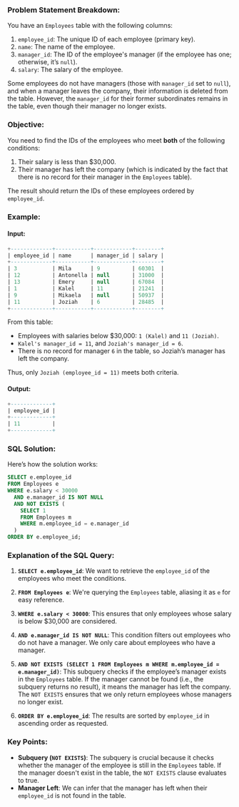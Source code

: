 ### Problem Statement Breakdown:

You have an `Employees` table with the following columns:

1. `employee_id`: The unique ID of each employee (primary key).
2. `name`: The name of the employee.
3. `manager_id`: The ID of the employee's manager (if the employee has one; otherwise, it’s `null`).
4. `salary`: The salary of the employee.

Some employees do not have managers (those with `manager_id` set to `null`), and when a manager leaves the company, their information is deleted from the table. However, the `manager_id` for their former subordinates remains in the table, even though their manager no longer exists.

### Objective:

You need to find the IDs of the employees who meet **both** of the following conditions:

1. Their salary is less than $30,000.
2. Their manager has left the company (which is indicated by the fact that there is no record for their manager in the `Employees` table).

The result should return the IDs of these employees ordered by `employee_id`.

### Example:

#### Input:

```sql
+-------------+-----------+------------+--------+
| employee_id | name      | manager_id | salary |
+-------------+-----------+------------+--------+
| 3           | Mila      | 9          | 60301  |
| 12          | Antonella | null       | 31000  |
| 13          | Emery     | null       | 67084  |
| 1           | Kalel     | 11         | 21241  |
| 9           | Mikaela   | null       | 50937  |
| 11          | Joziah    | 6          | 28485  |
+-------------+-----------+------------+--------+
```

From this table:

- Employees with salaries below $30,000: `1 (Kalel)` and `11 (Joziah)`.
- `Kalel's manager_id = 11`, and `Joziah's manager_id = 6`.
- There is no record for manager `6` in the table, so Joziah’s manager has left the company.
  
Thus, only `Joziah (employee_id = 11)` meets both criteria.

#### Output:

```sql
+-------------+
| employee_id |
+-------------+
| 11          |
+-------------+
```

### SQL Solution:

Here’s how the solution works:

```sql
SELECT e.employee_id
FROM Employees e
WHERE e.salary < 30000
  AND e.manager_id IS NOT NULL
  AND NOT EXISTS (
    SELECT 1
    FROM Employees m
    WHERE m.employee_id = e.manager_id
  )
ORDER BY e.employee_id;
```

### Explanation of the SQL Query:

1. **`SELECT e.employee_id`**: We want to retrieve the `employee_id` of the employees who meet the conditions.

2. **`FROM Employees e`**: We're querying the `Employees` table, aliasing it as `e` for easy reference.

3. **`WHERE e.salary < 30000`**: This ensures that only employees whose salary is below $30,000 are considered.

4. **`AND e.manager_id IS NOT NULL`**: This condition filters out employees who do not have a manager. We only care about employees who have a manager.

5. **`AND NOT EXISTS (SELECT 1 FROM Employees m WHERE m.employee_id = e.manager_id)`**: This subquery checks if the employee’s manager exists in the `Employees` table. If the manager cannot be found (i.e., the subquery returns no result), it means the manager has left the company. The `NOT EXISTS` ensures that we only return employees whose managers no longer exist.

6. **`ORDER BY e.employee_id`**: The results are sorted by `employee_id` in ascending order as requested.

### Key Points:

- **Subquery (`NOT EXISTS`)**: The subquery is crucial because it checks whether the manager of the employee is still in the `Employees` table. If the manager doesn't exist in the table, the `NOT EXISTS` clause evaluates to true.
- **Manager Left**: We can infer that the manager has left when their `employee_id` is not found in the table. 
